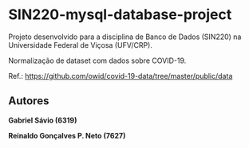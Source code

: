 # SIN220-mysql-database-project

Projeto desenvolvido para a disciplina de Banco de Dados (SIN220)
na Universidade Federal de Viçosa (UFV/CRP).

Normalização de dataset com dados sobre COVID-19. 

Ref.: https://github.com/owid/covid-19-data/tree/master/public/data

## Autores

**Gabriel Sávio (6319)**

**Reinaldo Gonçalves P. Neto (7627)**
